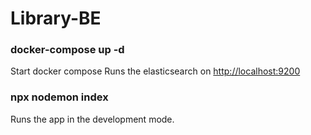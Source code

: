 # Library-BE
### docker-compose up -d
Start docker compose
Runs the elasticsearch on [http://localhost:9200](http://localhost:9200)
### npx nodemon index
Runs the app in the development mode.
